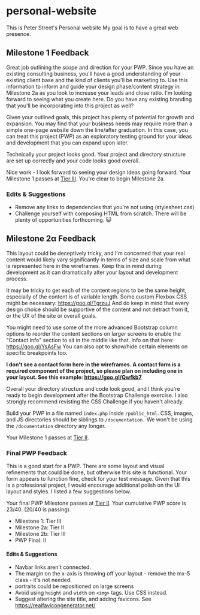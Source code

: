 # personal-website
This is Peter Street's Personal website
My goal is to have a great web presence.

## Milestone 1 Feedback
Great job outlining the scope and direction for your PWP. Since you have an existing consulting business, you'll have a good understanding of your existing client base and the kind of clients you'll be marketing to. Use this information to inform and guide your design phase/content strategy in Milestone 2a as you look to increase your leads and close ratio. I'm looking forward to seeing what you create here. Do you have any existing branding that you'll be incorporating into this project as well?

Given your outlined goals, this project has plenty of potential for growth and expansion. You may find that your business needs may require more than a simple one-page website down the line/after graduation. In this case, you can treat this project (PWP) as an exploratory testing ground for your ideas and development that you can expand upon later.

Technically your project looks good. Your project and directory structure are set up correctly and your code looks good overall.

Nice work - I look forward to seeing your design ideas going forward. Your Milestone 1 passes at [Tier III](https://bootcamp-coders.cnm.edu/projects/personal/rubric/). You're clear to begin Milestone 2a.

### Edits &amp; Suggestions
- Remove any links to dependencies that you're not using (stylesheet.css)
- Challenge yourself with composing HTML from scratch. There will be plenty of opportunities forthcoming. :smiley_cat:

## Milestone 2&alpha; Feedback
This layout could be deceptively tricky, and I'm concerned that your real content would likely vary significantly in terms of  size and scale from what is represented here in the wireframes. Keep this in mind during development as it can dramatically alter your layout and development process.

It may be tricky to get each of the content regions to be the same height, especially of the content is of variable length. Some custom Flexbox CSS might be necessary: https://goo.gl/TgrzuJ And do keep in mind that every design choice should be supportive of the content and not detract from it, or the UX of the site or overall goals.

You might need to use some of the more advanced Bootstrap column options to reorder the content sections on larger screens to enable the "Contact Info" section to sit in the middle like that. Info on that here: https://goo.gl/YsAsFw You can also opt to show/hide certain elements on specific breakpoints too.

**I don't see a contact form here in the wireframes. A contact form is a required component of the project, so please plan on including one in your layout. See this example: https://goo.gl/Qwfkb7**

Overall your directory structure and code look good, and I think you're ready to begin development after the Bootstrap Challenge exercise. I also strongly recommend revisting the CSS Challenge if you haven't already.

Build your PWP in a file named `index.php` inside `/public_html`. CSS, images, and JS directories should be siblings to `/documentation.` We won't be using the `/documentation` directory any longer.

Your Milestone 1 passes at [Tier II](https://bootcamp-coders.cnm.edu/projects/personal/rubric/).

### Final PWP Feedback
This is a good start for a PWP. There are some layout and visual refinements that could be done, but otherwise this site is functional. Your form appears to function fine, check for your test message.  Given that this is a professional project, I would encourage additional polish on the UI layout and styles. I listed a few suggestions below.

Your final PWP Milestone passes at [Tier II](https://bootcamp-coders.cnm.edu/projects/personal/rubric/). Your cumulative PWP score is 23/40. (20/40 is passing).
- Milestone 1: Tier III
- Milestone 2a: Tier II
- Milestone 2b: Tier III
- PWP Final: II

#### Edits &amp; Suggestions
- Navbar links aren't connected.
- The margin on the x-axis is throwing off your layout - remove the mx-5 class - it's not needed.
- portraits could be repositioned on large screens
- Avoid using `height` and `width` on `<img>` tags. Use CSS instead.
- Suggest altering the site title, and adding favicons. See https://realfavicongenerator.net/

